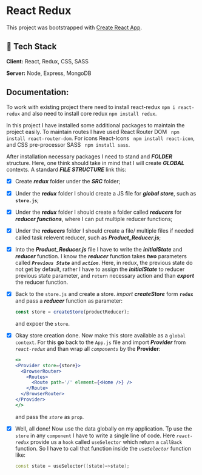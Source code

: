# React Redux

This project was bootstrapped with [Create React App](https://github.com/facebook/create-react-app).

## 🚀 Tech Stack

**Client:** React, Redux, CSS, SASS

**Server:** Node, Express, MongoDB

## Documentation:

 To work with existing project there need to install react-redux ``` npm i react-redux ``` and also need to install core redux ``` npm install redux ```.

 In this project I have installed some additional packages to maintain the project easily. To maintain routes I have used React Router DOM ``` npm install react-router-dom```. For icons React-Icons ``` npm install react-icon```, and CSS pre-processor SASS ``` npm install sass```.

 After installation necessary packages I need to stand and ***FOLDER*** structure. Here, one think should take in mind that I will create ***GLOBAL*** contexts. A standard ***FILE STRUCTURE*** link this:
 * [x] Create ***redux*** folder under the ***SRC*** folder;
 * [x] Under the ***redux*** folder I should create a JS file for ***global store***, such as **``` store.js```**;
 * [x] Under the ***redux*** folder I should create a folder called ***reducers*** for ***reducer functions***, where I can put multiple reducer functions;
 * [x] Under the ***reducers*** folder I should create a file/ multiple files if needed called task relevent  reducer, such as ***Product_Reducer.js***;
 * [x] Into the ***Product_Reducer.js*** file I have to write the ***initialState*** and ***reducer*** function. I know the ***reducer*** function takes ***two*** parameters called ***`Previous State`*** and ***`action`***. Here, in redux, the previous state do not get by default, rather I have to assign the ***initialState*** to reducer previous state parameter, and `return` necessary action and than ***export*** the reducer function.
 * [x] Back to the ```store.js``` and create a store. *import* ***createStore*** form **```redux```** and pass a ***reducer*** function as parameter: 
    ```js
    const store = createStore(productReducer);
    ```
    and expoer the `store`.
* [x] Okay store creation done. Now make this store available as a `global context`. For this **go** back to the ```App.js``` file and import ***Provider*** from *```react-redux```* and than wrap all *`components`* by the **Provider**:
  ```jsx
  <>
  <Provider store={store}>
    <BrowserRouter>
      <Routes>
        <Route path='/' element={<Home />} />
      </Route>
    </BrowserRouter>
  </Provider>
  </>
  ```
  and pass the *`store`* as `prop`.

* [x] Well, all done! Now use the data globally on my application. Tp use the `store` in any `component` I have to write a single line of code. Here *`react-redux`* provide us a `hook` called ```useSelector``` which return a `callBack` function. So I have to call that function inside the *`useSelector`* function like:
  ```c++
  const state = useSelector((state)=>state);
  ``` 











